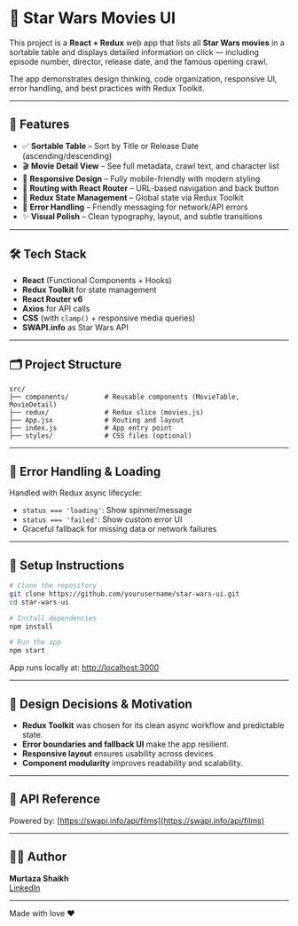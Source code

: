 # 🌌 Star Wars Movies UI

This project is a **React + Redux** web app that lists all **Star Wars movies** in a sortable table and displays detailed information on click — including episode number, director, release date, and the famous opening crawl.

The app demonstrates design thinking, code organization, responsive UI, error handling, and best practices with Redux Toolkit.

---

## 🚀 Features

- ✅ **Sortable Table** – Sort by Title or Release Date (ascending/descending)
- 🎬 **Movie Detail View** – See full metadata, crawl text, and character list
- 📱 **Responsive Design** – Fully mobile-friendly with modern styling
- 🔁 **Routing with React Router** – URL-based navigation and back button
- 🧠 **Redux State Management** – Global state via Redux Toolkit
- 🧩 **Error Handling** – Friendly messaging for network/API errors
- ✨ **Visual Polish** – Clean typography, layout, and subtle transitions

---

## 🛠 Tech Stack

- **React** (Functional Components + Hooks)
- **Redux Toolkit** for state management
- **React Router v6**
- **Axios** for API calls
- **CSS** (with `clamp()` + responsive media queries)
- **SWAPI.info** as Star Wars API

---

## 🗂 Project Structure

```
src/
├── components/         # Reusable components (MovieTable, MovieDetail)
├── redux/              # Redux slice (movies.js)
├── App.jsx             # Routing and layout
├── index.js            # App entry point
├── styles/             # CSS files (optional)
```

---

## 🧪 Error Handling & Loading

Handled with Redux async lifecycle:

- `status === 'loading'`: Show spinner/message
- `status === 'failed'`: Show custom error UI
- Graceful fallback for missing data or network failures

---

## 🔄 Setup Instructions

```bash
# Clone the repository
git clone https://github.com/yourusername/star-wars-ui.git
cd star-wars-ui

# Install dependencies
npm install

# Run the app
npm start
```

App runs locally at: [http://localhost:3000](http://localhost:3000)

---

## 🧠 Design Decisions & Motivation

- **Redux Toolkit** was chosen for its clean async workflow and predictable state.
- **Error boundaries and fallback UI** make the app resilient.
- **Responsive layout** ensures usability across devices.
- **Component modularity** improves readability and scalability.

---

## 📎 API Reference

Powered by: [https://swapi.info/api/films](https://swapi.info/api/films)

---

## 👨‍💻 Author

**Murtaza Shaikh**  
[LinkedIn](https://www.linkedin.com/in/murtaza-shaikh99/)

---

Made with love ❤️
